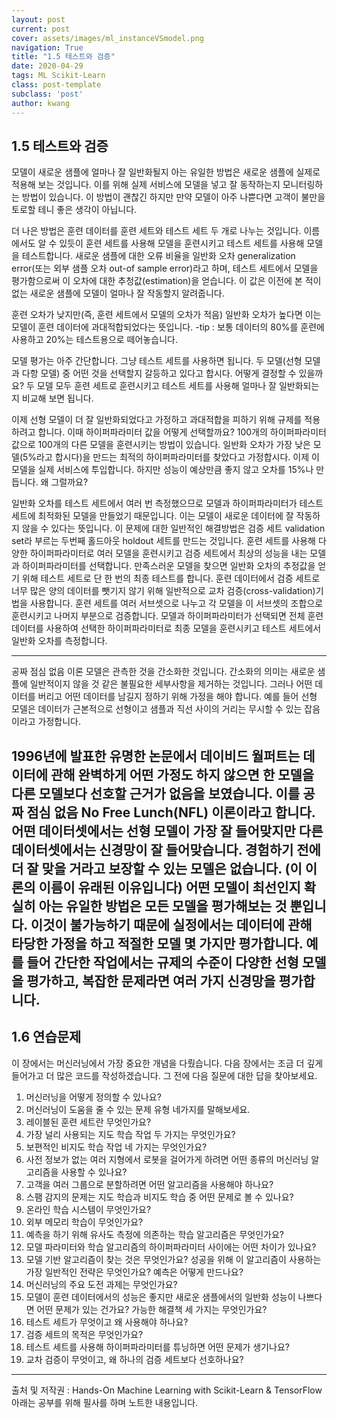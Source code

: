 ```yaml
---
layout: post
current: post
cover: assets/images/ml_instanceVSmodel.png
navigation: True
title: "1.5 테스트와 검증"
date: 2020-04-29
tags: ML Scikit-Learn
class: post-template
subclass: 'post'
author: kwang
---
```


## 1.5 테스트와 검증

모델이 새로운 샘플에 얼마나 잘 일반화될지 아는 유일한 방법은 새로운 샘플에 실제로 적용해 보는 것입니다. 이를 위해 실제 서비스에 모델을 넣고 잘 동작하는지 모니터링하는 방법이 있습니다. 이 방법이 괜찮긴 하지만 만약 모델이 아주 나쁟다면 고객이 불만을 토로할 테니 좋은 생각이 아닙니다.

더 나은 방법은 훈련 데이터를 훈련 세트와 테스트 세트 두 개로 나누는 것입니다. 이름에서도 알 수 있듯이 훈련 세트를 사용해 모델을 훈련시키고 테스트 세트를 사용해 모델을 테스트합니다. 새로운 샘플에 대한 오류 비율을 일반화 오차 generalization error(또는 외부 샘플 오차 out-of sample error)라고 하며, 테스트 세트에서 모델을 평가함으로써 이 오차에 대한 추청값(estimation)을 얻습니다. 이 값은 이전에 본 적이 없는 새로운 샘플에 모델이 얼마나 잘 작동할지 알려줍니다. 

훈련 오차가 낮지만(즉, 훈련 세트에서 모델의 오차가 적음) 일반화 오차가 높다면 이는 모델이 훈련 데이터에 과대적합되었다는 뜻입니다.
-tip : 보통 데이터의 80%를 훈련에 사용하고 20%는 테스트용으로 떼어놓습니다.

모델 평가는 아주 간단합니다. 그냥 테스트 세트를 사용하면 됩니다. 두 모델(선형 모델과 다항 모델) 중 어떤 것을 선택할지 갈등하고 있다고 합시다. 어떻게 결정할 수 있을까요? 두 모델 모두 훈련 세트로 훈련시키고 테스트 세트를 사용해 얼마나 잘 일반화되는지 비교해 보면 됩니다. 

이제 선형 모델이 더 잘 일반화되었다고 가정하고 과대적합을 피하기 위해 규제를 적용하려고 합니다. 이때 하이퍼파라미터 값을 어떻게 선택할까요? 100개의 하이퍼파라미터 값으로 100개의 다른 모델을 훈련시키는 방법이 있습니다. 일반화 오차가 가장 낮은 모델(5%라고 합시다)을 만드는 최적의 하이퍼파라미터를 찾았다고 가정합시다.
이제 이 모델을  실제 서비스에 투입합니다. 하지만 성능이 예상만큼 좋지 않고 오차를 15%나 만듭니다. 왜 그럴까요?

일반화 오차를 테스트 세트에서 여러 번 측정했으므로 모델과 하이퍼파라미터가 테스트 세트에 최적화된 모델을 만들었기 때문입니다. 이는 모델이 새로운 데이터에 잘 작동하지 않을 수 있다는 뜻입니다. 
이 문제에 대한 일반적인 해결방법은 검증 세트 validation set라 부르는 두번째 홀드아웃 holdout 세트를 만드는 것입니다. 훈련 세트를 사용해 다양한 하이퍼파라미터로 여러 모델을 훈련시키고 검증 세트에서 최상의 성능을 내는 모델과 하이퍼파라미터를 선택합니다. 만족스러운 모델을 찾으면 일반화 오차의 추정값을 얻기 위해 테스트 세트로 단 한 번의 최종 테스트를 합니다. 
훈련 데이터에서 검증 세트로 너무 많은 양의 데이터를 뺏기지 않기 위해 일반적으로 교차 검증(cross-validation)기법을 사용합니다. 훈련 세트를 여러 서브셋으로 나누고 각 모델을 이 서브셋의 조합으로 훈련시키고 나머지 부분으로 검증합니다. 모델과 하이퍼파라미터가 선택되면 전체 훈련 데이터를 사용하여 선택한 하이퍼파라미터로 최종 모델을 훈련시키고 테스트 세트에서 일반화 오차를 측정합니다.

---
공짜 점심 없음 이론
모델은 관측한 것을 간소화한 것입니다. 간소화의 의미는 새로운 샘플에 일반적이지 않을 것 같은 불필요한 세부사항을 제거하는 것입니다. 그러나 어떤 데이터를 버리고 어떤 데이터를 남길지 정하기 위해 가정을 해야 합니다. 예를 들어 선형 모델은 데이터가 근본적으로 선형이고 샘플과 직선 사이의 거리는 무시할 수 있는 잡음이라고 가정합니다.

1996년에 발표한 유명한 논문에서 데이비드 월퍼트는 데이터에 관해 완벽하게 어떤 가정도 하지 않으면 한 모델을 다른 모델보다 선호할 근거가 없음을 보였습니다. 이를 공짜 점심 없음 No Free Lunch(NFL) 이론이라고 합니다. 어떤 데이터셋에서는 선형 모델이 가장 잘 들어맞지만 다른 데이터셋에서는 신경망이 잘 들어맞습니다. 경험하기 전에 더 잘 맞을 거라고 보장할 수 있는 모델은 없습니다. (이 이론의 이름이 유래된 이유입니다) 어떤 모델이 최선인지 확실히 아는 유일한 방법은 모든 모델을 평가해보는 것 뿐입니다. 이것이 불가능하기 때문에 실정에서는 데이터에 관해 타당한 가정을 하고 적절한 모델 몇 가지만 평가합니다. 예를 들어 간단한 작업에서는 규제의 수준이 다양한 선형 모델을 평가하고, 복잡한 문제라면 여러 가지 신경망을 평가합니다.
---

## 1.6 연습문제

이 장에서는 머신러닝에서 가장 중요한 개념을 다뤘습니다. 다음 장에서는 조금 더 깊게 들어가고 더 많은 코드를 작성하겠습니다. 그 전에 다음 질문에 대한 답을 찾아보세요.

1. 머신러닝을 어떻게 정의할 수 있나요?
2. 머신러닝이 도움을 줄 수 있는 문제 유형 네가지를 말해보세요.
3. 레이블된 훈련 세트란 무엇인가요?
4. 가장 널리 사용되는 지도 학습 작업 두 가지는 무엇인가요?
5. 보편적인 비지도 학습 작업 네 가지는 무엇인가요?
6. 사전 정보가 없는 여러 지형에서 로봇을 걸어가게 하려면 어떤 종류의 머신러닝 알고리즘을 사용할 수 있나요?
7. 고객을 여러 그룹으로 분할하려면 어떤 알고리즘을 사용해야 하나요?
8. 스팸 감지의 문제는 지도 학습과 비지도 학습 중 어떤 문제로 볼 수 있나요?
9. 온라인 학습 시스템이 무엇인가요?
10. 외부 메모리 학습이 무엇인가요?
11. 예측을 하기 위해 유사도 측정에 의존하는 학습 알고리즘은 무엇인가요?
12. 모델 파라미터와 학습 알고리즘의 하이퍼파라미터 사이에는 어떤 차이가 있나요?
13. 모델 기반 알고리즘이 찾는 것은 무엇인가요? 성공을 위해 이 알고리즘이 사용하는 가장 일반적인 전략은 무엇인가요? 예측은 어떻게 만드나요?
14. 머신러닝의 주요 도전 과제는 무엇인가요?
15. 모델이 훈련 데이터에서의 성능은 좋지만 새로운 샘플에서의 일반화 성능이 나쁘다면 어떤 문제가 있는 건가요? 가능한 해결책 세 가지는 무엇인가요?
16. 테스트 세트가 무엇이고 왜 사용해야 하나요?
17. 검증 세트의 목적은 무엇인가요?
18. 테스트 세트를 사용해 하이퍼파라미터를 튜닝하면 어떤 문제가 생기나요?
19. 교차 검증이 무엇이고, 왜 하나의 검증 세트보다 선호하나요?

---

출처 및 저작권 : Hands-On Machine Learning with Scikit-Learn & TensorFlow
아래는 공부를 위해 필사를 하며 노트한 내용입니다.